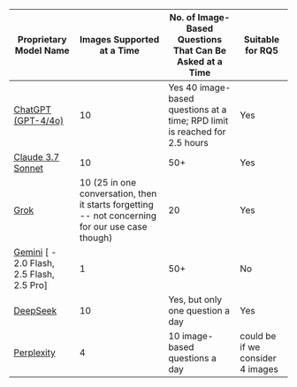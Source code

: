 | Proprietary Model Name | Images Supported at a Time                                | No. of Image-Based Questions That Can Be Asked at a Time            | Suitable for RQ5 |
|-----------------------|------------------------------------------------------------|----------------------------------------------------------------------|------------------------------------|
| [ChatGPT (GPT-4/4o)](https://chatgpt.com/)         | 10                       | Yes                                       40 image-based questions at a time; RPD limit is reached for 2.5 hours                            | Yes              |
| [Claude 3.7 Sonnet](https://claude.ai/new)    | 10                                                         |                                                   50+               | Yes              |
| [Grok](https://grok.com/chat)                  | 10 (25 in one conversation, then it starts forgetting -- not concerning for our use case though)     |             20                   | Yes              |
| [Gemini](https://gemini.google.com/app?hl=en-IN)    [ - 2.0 Flash, 2.5 Flash,  2.5 Pro]             | 1                                                  |50+                                                              | No               |
| [DeepSeek](https://chat.deepseek.com/)              | 10                                                 | Yes, but only one question a day                                     | Yes              |
|[Perplexity](https://www.perplexity.ai/)|4|10 image-based questions a day| could be if we consider 4 images|
